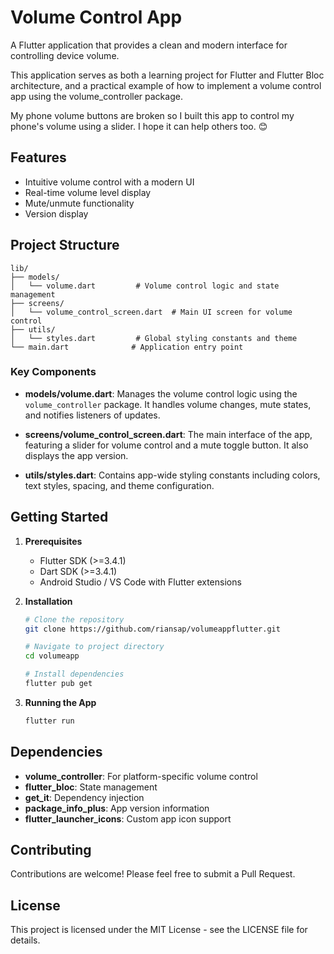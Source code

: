 # Volume Control App

A Flutter application that provides a clean and modern interface for controlling device volume.

This application serves as both a learning project for Flutter and Flutter Bloc architecture, and a practical example of how to implement a volume control app using the volume_controller package.

My phone volume buttons are broken so I built this app to control my phone's volume using a slider. I hope it can help others too. 😊

## Features

- Intuitive volume control with a modern UI
- Real-time volume level display
- Mute/unmute functionality
- Version display

## Project Structure

```
lib/
├── models/
│   └── volume.dart         # Volume control logic and state management
├── screens/
│   └── volume_control_screen.dart  # Main UI screen for volume control
├── utils/
│   └── styles.dart         # Global styling constants and theme
└── main.dart              # Application entry point
```

### Key Components

- **models/volume.dart**: Manages the volume control logic using the `volume_controller` package. It handles volume changes, mute states, and notifies listeners of updates.

- **screens/volume_control_screen.dart**: The main interface of the app, featuring a slider for volume control and a mute toggle button. It also displays the app version.

- **utils/styles.dart**: Contains app-wide styling constants including colors, text styles, spacing, and theme configuration.

## Getting Started

1. **Prerequisites**

   - Flutter SDK (>=3.4.1)
   - Dart SDK (>=3.4.1)
   - Android Studio / VS Code with Flutter extensions

2. **Installation**

   ```bash
   # Clone the repository
   git clone https://github.com/riansap/volumeappflutter.git

   # Navigate to project directory
   cd volumeapp

   # Install dependencies
   flutter pub get
   ```

3. **Running the App**
   ```bash
   flutter run
   ```

## Dependencies

- **volume_controller**: For platform-specific volume control
- **flutter_bloc**: State management
- **get_it**: Dependency injection
- **package_info_plus**: App version information
- **flutter_launcher_icons**: Custom app icon support

## Contributing

Contributions are welcome! Please feel free to submit a Pull Request.

## License

This project is licensed under the MIT License - see the LICENSE file for details.
